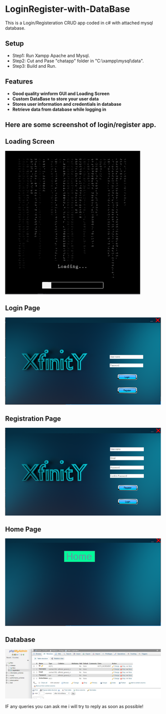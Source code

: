 # LoginRegister-with-DataBase
This is a Login/Registeration CRUD app coded in c# with attached mysql database.

## Setup
 - Step1: Run Xampp Apache and Mysql.
 - Step2: Cut and Pase "chatapp" folder in "C:\xampp\mysql\data".
 - Step3: Build and Run.

## Features
 - **Good quality winform GUI and Loading Screen**
 - **Custom DataBase to store your user data**
 - **Stores user information and credentials in database**
 - **Retrieve data from database while logging in**

## Here are some screenshot of login/register app.
## Loading Screen
![](screenshot/screen1.PNG)
## Login Page
![](screenshot/screen2.PNG)
## Registration Page
![](screenshot/screen3.PNG)
## Home Page
![](screenshot/screen4.PNG)
## Database
![](screenshot/screen5.PNG)

IF any queries you can ask me i will try to reply as soon as possible!
